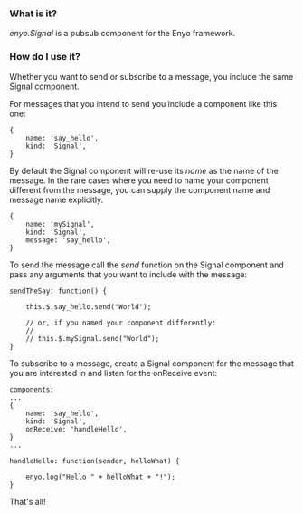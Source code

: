 ### What is it?

_enyo.Signal_ is a pubsub component for the Enyo framework.


### How do I use it?

Whether you want to send or subscribe to a message, you include the same Signal component.

For messages that you intend to send you include a component like this one:

    {
        name: 'say_hello',
        kind: 'Signal',
    }

By default the Signal component will re-use its _name_ as the name of the message.
In the rare cases where you need to name your component different from the message, you can supply the component name and message name explicitly.

    {
        name: 'mySignal',
        kind: 'Signal',
        message: 'say_hello',
    }

To send the message call the _send_ function on the Signal component and pass any arguments that you want to include with the message:

    sendTheSay: function() {

        this.$.say_hello.send("World");

        // or, if you named your component differently:
        //
        // this.$.mySignal.send("World");
    }


To subscribe to a message, create a Signal component for the message that you are interested in and listen for the onReceive event:

    components:
    ...
    {
        name: 'say_hello',
        kind: 'Signal',
        onReceive: 'handleHello',
    }
    ...

    handleHello: function(sender, helloWhat) {

        enyo.log("Hello " + helloWhat + "!");
    }

That's all!
